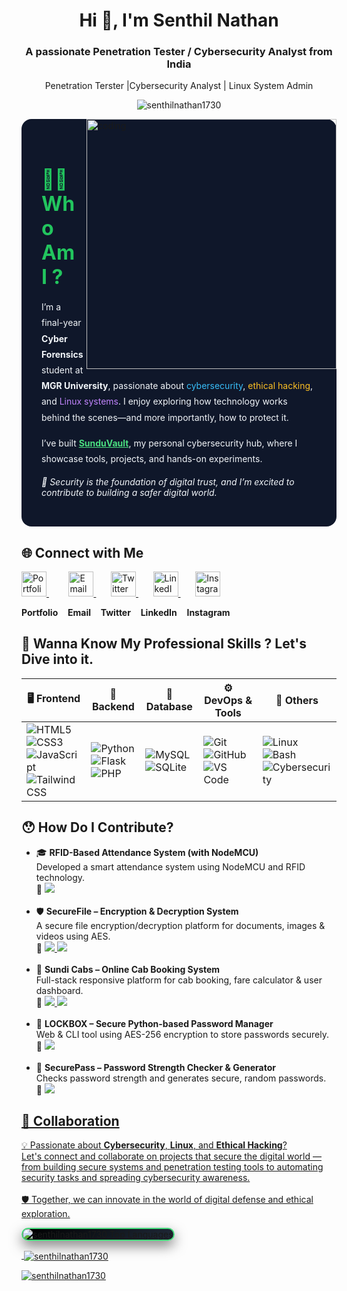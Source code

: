 
<h1 align="center">Hi 👋, I'm Senthil Nathan</h1>
<h3 align="center">A passionate Penetration Tester / Cybersecurity Analyst from India</h3>
<p  align="center"> Penetration Terster |Cybersecurity Analyst | Linux System Admin </p>
<p align="center"> <img src="https://komarev.com/ghpvc/?username=senthilnathan1730&label=Profile%20views&color=0e75b6&style=flat" alt="senthilnathan1730"  align="center" /> </p>

<img align="right" alt="coding" width="400" height="400" src="https://img.freepik.com/free-vector/hacker-operating-laptop-cartoon-icon-illustration-technology-icon-concept-isolated-flat-cartoon-style_138676-2387.jpg?w=360">

<section id="about" style="background-color: #0f172a; color: #f1f5f9; padding: 2rem; border-radius: 1rem; max-width: 800px; margin: auto;">
  <h2 style="color: #22c55e; font-size: 2rem; font-weight: bold; margin-bottom: 1rem;">👨‍💻 Who Am I ?</h2>
  <p style="line-height: 1.8;">
    I’m a final-year <strong>Cyber Forensics</strong> student at <strong>MGR University</strong>, passionate about 
    <span style="color: #38bdf8;">cybersecurity</span>, <span style="color: #fbbf24;">ethical hacking</span>, and 
    <span style="color: #c084fc;">Linux systems</span>. I enjoy exploring how technology works behind the scenes—and more importantly, how to protect it.
  </p>
  <p style="margin-top: 1rem; line-height: 1.8;">
    I’ve built <a href="https://yourwebsite.com" target="_blank" style="color: #4ade80; text-decoration: underline;"><strong>SunduVault</strong></a>, my personal cybersecurity hub, where I showcase tools, projects, and hands-on experiments.
  </p>
  <p style="margin-top: 1rem; font-style: italic;">
    🔐 Security is the foundation of digital trust, and I’m excited to contribute to building a safer digital world.
  </p>
</section>


## 🌐 Connect with Me


  <a href="https://senthil.zeal.ninja/">
    <img src="https://cdn-icons-png.flaticon.com/128/281/281089.png" alt="Portfolio" width="40" />
  </a>
  &nbsp;&nbsp;&nbsp;&nbsp;&nbsp;&nbsp;&nbsp;
  <a href="mailto:gonebetaofficial@gmail.com" title="Email">
    <img src="https://cdn-icons-png.flaticon.com/128/732/732200.png" alt="Email" width="40" />
  </a>
  &nbsp;&nbsp;&nbsp;&nbsp;&nbsp;
  <a href="https://twitter.com/senthil1730" title="Twitter">
    <img src="https://raw.githubusercontent.com/rahuldkjain/github-profile-readme-generator/master/src/images/icons/Social/twitter.svg" alt="Twitter" width="40" />
  </a>
  &nbsp;&nbsp;&nbsp;&nbsp;&nbsp;
  <a href="https://linkedin.com/in/senthil-nathan" title="LinkedIn">
    <img src="https://raw.githubusercontent.com/rahuldkjain/github-profile-readme-generator/master/src/images/icons/Social/linked-in-alt.svg" alt="LinkedIn" width="40" />
  </a>
  &nbsp;&nbsp;&nbsp;&nbsp;&nbsp;
  <a href="https://instagram.com/gone_beta_" title="Instagram">
    <img src="https://raw.githubusercontent.com/rahuldkjain/github-profile-readme-generator/master/src/images/icons/Social/instagram.svg" alt="Instagram" width="40" />
  </a>



  <b>Portfolio</b> &nbsp;&nbsp; <b>Email</b> &nbsp;&nbsp; <b>Twitter</b> &nbsp;&nbsp; <b>LinkedIn</b> &nbsp;&nbsp; <b>Instagram</b>



## 💼 Wanna Know My Professional Skills ? Let's Dive into it.

| 🖥️ Frontend                                                                                                                                                                                                                                                                                                                                                                    | 🧠 Backend                                                                                                                                                                                                                                             | 💾 Database                                                                                                                                                             | ⚙️ DevOps & Tools                                                                                                                                                                                                                                                       | 🧰 Others                                                                                                                                                                                                                                                                    |
| ------------------------------------------------------------------------------------------------------------------------------------------------------------------------------------------------------------------------------------------------------------------------------------------------------------------------------------------------------------------------------- | ------------------------------------------------------------------------------------------------------------------------------------------------------------------------------------------------------------------------------------------------------ | ----------------------------------------------------------------------------------------------------------------------------------------------------------------------- | ----------------------------------------------------------------------------------------------------------------------------------------------------------------------------------------------------------------------------------------------------------------------- | ---------------------------------------------------------------------------------------------------------------------------------------------------------------------------------------------------------------------------------------------------------------------------- |
| ![HTML5](https://img.shields.io/badge/HTML5-E34F26?logo=html5\&logoColor=white) <br> ![CSS3](https://img.shields.io/badge/CSS3-1572B6?logo=css3\&logoColor=white) <br> ![JavaScript](https://img.shields.io/badge/JavaScript-F7DF1E?logo=javascript\&logoColor=black) <br> ![Tailwind CSS](https://img.shields.io/badge/Tailwind_CSS-38B2AC?logo=tailwind-css\&logoColor=white) | ![Python](https://img.shields.io/badge/Python-3776AB?logo=python\&logoColor=white) <br> ![Flask](https://img.shields.io/badge/Flask-000000?logo=flask\&logoColor=white) <br> ![PHP](https://img.shields.io/badge/PHP-777BB4?logo=php\&logoColor=white) | ![MySQL](https://img.shields.io/badge/MySQL-4479A1?logo=mysql\&logoColor=white) <br> ![SQLite](https://img.shields.io/badge/SQLite-003B57?logo=sqlite\&logoColor=white) | ![Git](https://img.shields.io/badge/Git-F05032?logo=git\&logoColor=white) <br> ![GitHub](https://img.shields.io/badge/GitHub-181717?logo=github\&logoColor=white) <br> ![VS Code](https://img.shields.io/badge/VS_Code-007ACC?logo=visual-studio-code\&logoColor=white) | ![Linux](https://img.shields.io/badge/Linux-FCC624?logo=linux\&logoColor=black) <br> ![Bash](https://img.shields.io/badge/Bash-121011?logo=gnubash\&logoColor=white) <br> ![Cybersecurity](https://img.shields.io/badge/Cybersecurity-black?logo=protonvpn\&logoColor=green) |



<h2>😯 How Do I Contribute?</h2>

<ul>
  <li>🎓 <strong>RFID-Based Attendance System (with NodeMCU)</strong><br>
    Developed a smart attendance system using NodeMCU and RFID technology.<br>
    🔗 <a href="https://github.com/senthilnathan1730/rfid-attendance-system">
      <img src="https://img.shields.io/badge/📁 Source--Code-blue?style=flat-square">
    </a>
  </li>
  <br>

  <li>🛡️ <strong>SecureFile – Encryption & Decryption System</strong><br>
    A secure file encryption/decryption platform for documents, images & videos using AES.<br>
    🔗 <a href="https://github.com/senthilnathan1730/securefile-encryption">
      <img src="https://img.shields.io/badge/📁 Source--Code-blue?style=flat-square">
    </a>
       <a href="https://sunducab.zeal.ninja">
      <img src="https://img.shields.io/badge/🔗 Live--Demo-green?style=flat-square">
    </a>
  </li>
  <br>

  <li>🚖 <strong>Sundi Cabs – Online Cab Booking System</strong><br>
    Full-stack responsive platform for cab booking, fare calculator & user dashboard.<br>
    🔗 <a href="https://github.com/senthilnathan1730/sundi-cabs">
      <img src="https://img.shields.io/badge/📁 Source--Code-blue?style=flat-square">
    </a>
     <a href="https://sunducab.zeal.ninja">
      <img src="https://img.shields.io/badge/🔗 Live--Demo-green?style=flat-square">
    </a>
  </li>
  <br>

  <li>🔐 <strong>LOCKBOX – Secure Python-based Password Manager</strong><br>
    Web & CLI tool using AES-256 encryption to store passwords securely.<br>
    🔗 <a href="https://github.com/senthilnathan1730/lockbox-password-manager">
      <img src="https://img.shields.io/badge/📁 Source--Code-blue?style=flat-square">
    </a>
  </li>
  <br>

  <li>🔑 <strong>SecurePass – Password Strength Checker & Generator</strong><br>
    Checks password strength and generates secure, random passwords.<br>
    🔗 <a href="https://github.com/senthilnathan1730/securepass-password-checker">
      <img src="https://img.shields.io/badge/📁 Source--Code-blue?style=flat-square">
      
    
  </li>
</ul>

<h2>🤝 Collaboration</h2>
<p>💡 Passionate about <strong>Cybersecurity</strong>, <strong>Linux</strong>, and <strong>Ethical Hacking</strong>?<br>
Let's connect and collaborate on projects that secure the digital world — from building secure systems and penetration testing tools to automating security tasks and spreading cybersecurity awareness.<br><br>
🛡️ Together, we can innovate in the world of digital defense and ethical exploration.</p>




<p align="left">
  <img 
    src="https://github-readme-stats.vercel.app/api/top-langs?username=senthilnathan1730&show_icons=true&locale=en&layout=compact" 
    alt="senthilnathan1730 Top Languages" 
    style="border-radius:12px; box-shadow: 0 8px 20px rgba(0,0,0,0.5); border: 2px solid #4ade80; background: linear-gradient(135deg, #000000, #1f2937); max-width: 400px;" 
  />
</p>


<p>&nbsp;<img align="center" src="https://github-readme-stats.vercel.app/api?username=senthilnathan1730&show_icons=true&locale=en" alt="senthilnathan1730" /></p>

<p><img align="center" src="https://github-readme-streak-stats.herokuapp.com/?user=senthilnathan1730&" alt="senthilnathan1730" /></p>
